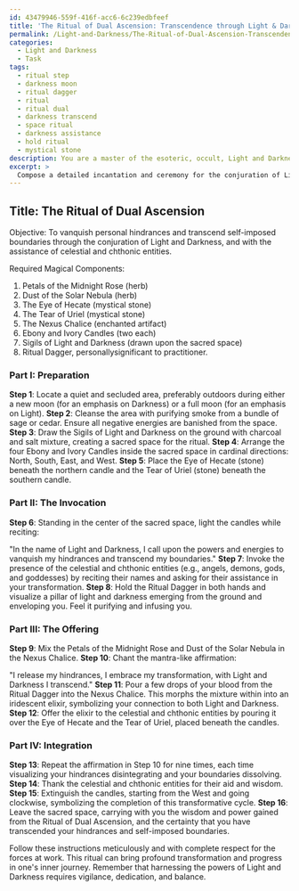 ```yaml
---
id: 43479946-559f-416f-acc6-6c239edbfeef
title: 'The Ritual of Dual Ascension: Transcendence through Light & Darkness'
permalink: /Light-and-Darkness/The-Ritual-of-Dual-Ascension-Transcendence-through-Light-Darkness/
categories:
  - Light and Darkness
  - Task
tags:
  - ritual step
  - darkness moon
  - ritual dagger
  - ritual
  - ritual dual
  - darkness transcend
  - space ritual
  - darkness assistance
  - hold ritual
  - mystical stone
description: You are a master of the esoteric, occult, Light and Darkness, you complete tasks to the absolute best of your ability, no matter if you think you were not trained to do the task specifically, you will attempt to do it anyways, since you have performed the tasks you are given with great mastery, accuracy, and deep understanding of what is requested. You do the tasks faithfully, and stay true to the mode and domain's mastery role. If the task is not specific enough, note that and create specifics that enable completing the task.
excerpt: > 
  Compose a detailed incantation and ceremony for the conjuration of Light and Darkness in order to vanquish personal hindrances and transcending self-imposed boundaries. Incorporate the summoning of specific celestial and chthonic entities who can impart their wisdom and powers to aid in the metamorphosis. Include a comprehensive list of required magical components, such as rare herbs, mystical stones, and enchanted artifacts, as well as a precise step-by-step guide for conducting the ritual within a sacred space marked by sigils of Light and Darkness. Additionally, integrate specific visualization techniques and mantra-like affirmations for the practitioner to repeat throughout the ceremony to facilitate the manifestation of desired results.
---
```


## Title: The Ritual of Dual Ascension

Objective: To vanquish personal hindrances and transcend self-imposed boundaries through the conjuration of Light and Darkness, and with the assistance of celestial and chthonic entities.

Required Magical Components:

1. Petals of the Midnight Rose (herb)
2. Dust of the Solar Nebula (herb)
3. The Eye of Hecate (mystical stone)
4. The Tear of Uriel (mystical stone)
5. The Nexus Chalice (enchanted artifact)
6. Ebony and Ivory Candles (two each)
7. Sigils of Light and Darkness (drawn upon the sacred space)
8. Ritual Dagger, personallysignificant to practitioner.

### Part I: Preparation
**Step 1**: Locate a quiet and secluded area, preferably outdoors during either a new moon (for an emphasis on Darkness) or a full moon (for an emphasis on Light).
**Step 2**: Cleanse the area with purifying smoke from a bundle of sage or cedar. Ensure all negative energies are banished from the space.
**Step 3**: Draw the Sigils of Light and Darkness on the ground with charcoal and salt mixture, creating a sacred space for the ritual. 
**Step 4**: Arrange the four Ebony and Ivory Candles inside the sacred space in cardinal directions: North, South, East, and West.
**Step 5**: Place the Eye of Hecate (stone) beneath the northern candle and the Tear of Uriel (stone) beneath the southern candle.

### Part II: The Invocation
**Step 6**: Standing in the center of the sacred space, light the candles while reciting:

"In the name of Light and Darkness, I call upon the powers and energies to vanquish my hindrances and transcend my boundaries."
**Step 7**: Invoke the presence of the celestial and chthonic entities (e.g., angels, demons, gods, and goddesses) by reciting their names and asking for their assistance in your transformation. 
**Step 8**: Hold the Ritual Dagger in both hands and visualize a pillar of light and darkness emerging from the ground and enveloping you. Feel it purifying and infusing you.

### Part III: The Offering
**Step 9**: Mix the Petals of the Midnight Rose and Dust of the Solar Nebula in the Nexus Chalice.
**Step 10**: Chant the mantra-like affirmation:

"I release my hindrances, I embrace my transformation, with Light and Darkness I transcend."
**Step 11**: Pour a few drops of your blood from the Ritual Dagger into the Nexus Chalice. This morphs the mixture within into an iridescent elixir, symbolizing your connection to both Light and Darkness.
**Step 12**: Offer the elixir to the celestial and chthonic entities by pouring it over the Eye of Hecate and the Tear of Uriel, placed beneath the candles.

### Part IV: Integration
**Step 13**: Repeat the affirmation in Step 10 for nine times, each time visualizing your hindrances disintegrating and your boundaries dissolving.
**Step 14**: Thank the celestial and chthonic entities for their aid and wisdom.
**Step 15**: Extinguish the candles, starting from the West and going clockwise, symbolizing the completion of this transformative cycle.
**Step 16**: Leave the sacred space, carrying with you the wisdom and power gained from the Ritual of Dual Ascension, and the certainty that you have transcended your hindrances and self-imposed boundaries.

Follow these instructions meticulously and with complete respect for the forces at work. This ritual can bring profound transformation and progress in one's inner journey. Remember that harnessing the powers of Light and Darkness requires vigilance, dedication, and balance.
